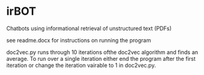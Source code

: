 # irBOT
Chatbots using informational retrieval of unstructured text (PDFs)

see readme.docx for instructions on running the program

doc2vec.py runs through 10 iterations ofthe doc2vec algorithm and finds an average.  To run over a single iteration either end the program after the first iteration or change the iteration vairable to 1 in doc2vec.py.
